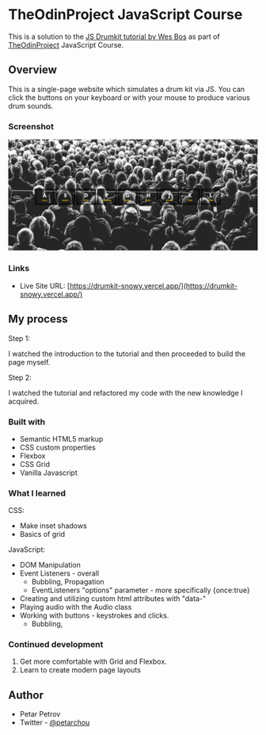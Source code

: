 # TheOdinProject JavaScript Course

This is a solution to the [JS Drumkit tutorial by Wes Bos](https://www.frontendmentor.io/challenges/qr-code-component-iux_sIO_H) as part of [TheOdinProject](https://www.theodinproject.com) JavaScript Course.

## Overview

This is a single-page website which simulates a drum kit via JS. You can click the buttons on your keyboard or with your mouse to produce various drum sounds.

### Screenshot

![](readme_extras/Screenshot_7.jpg)


### Links

- Live Site URL: [https://drumkit-snowy.vercel.app/](https://drumkit-snowy.vercel.app/)

## My process

Step 1:

I watched the introduction to the tutorial and then proceeded to build the page myself.

Step 2:

I watched the tutorial and refactored my code with the new knowledge I acquired. 

### Built with

- Semantic HTML5 markup
- CSS custom properties
- Flexbox
- CSS Grid
- Vanilla Javascript


### What I learned

CSS:

* Make inset shadows
* Basics of grid

JavaScript:

* DOM Manipulation
* Event Listeners - overall
  * Bubbling, Propagation
  * EventListeners "options" parameter - more  specifically {once:true}
* Creating  and utilizing custom html attributes with "data-"
* Playing audio with the Audio class
* Working with buttons - keystrokes and clicks. 
  * Bubbling,

### Continued development

1. Get more comfortable with Grid and Flexbox.
2. Learn to create modern page layouts

## Author

- Petar Petrov
- Twitter - [@petarchou](https://twitter.com/petarchou)

